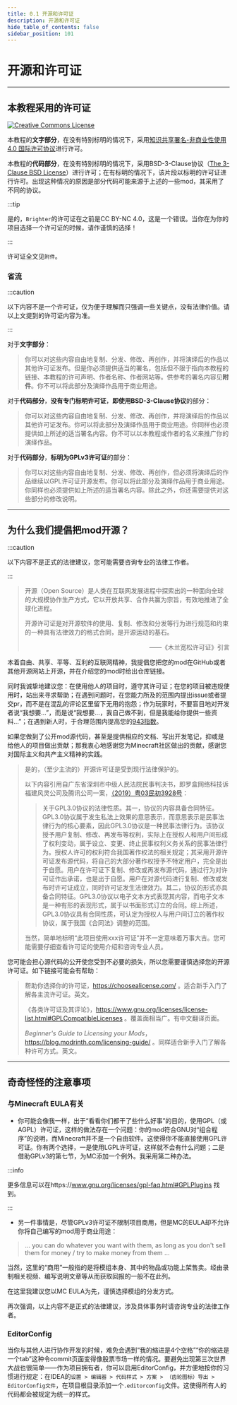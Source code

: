 ```yaml
---
title: 0.1 开源和许可证
description: 开源和许可证
hide_table_of_contents: false
sidebar_position: 101
---
```


# 开源和许可证

---

## 本教程采用的许可证

<a rel="license" href="http://creativecommons.org/licenses/by-nc/4.0/"><img alt="Creative Commons License" src="https://i.creativecommons.org/l/by-nc/4.0/88x31.png" /></a>

本教程的**文字部分**，在没有特别标明的情况下，采用<a rel="license" href="http://creativecommons.org/licenses/by-nc/4.0/">知识共享署名-非商业性使用 4.0 国际许可协议</a>进行许可。

本教程的**代码部分**，在没有特别标明的情况下，采用BSD-3-Clause协议（<a rel="license" href="https://opensource.org/licenses/BSD-3-Clause">The 3-Clause BSD License</a>）进行许可；在有标明的情况下，该片段以标明的许可证进行许可。出现这种情况的原因是部分代码可能来源于上述的一些mod，其采用了不同的协议。

:::tip

是的，`Brighter`的许可证在之前是CC BY-NC 4.0，这是一个错误。当你在为你的项目选择一个许可证的时候，请作谨慎的选择！

:::

许可证全文见`附件`。

### 省流

:::caution

以下内容不是一个许可证，仅为便于理解而只强调一些关键点，没有法律价值。请以上文提到的许可证内容为准。

:::

对于**文字部分**：

> 你可以对这些内容自由地复制、分发、修改、再创作，并将演绎后的作品以其他许可证发布。但是你必须提供适当的署名，包括但不限于指向本教程的链接、本教程的许可声明、作者名称、作者网站等。供参考的署名内容见**附件**。你不可以将此部分及演绎作品用于商业用途。

对于**代码部分**，**没有专门标明许可证**，**即使用BSD-3-Clause协议**的部分：

> 你可以对这些内容自由地复制、分发、修改、再创作，并将演绎后的作品以其他许可证发布。你可以将此部分及演绎作品用于商业用途。你同样也必须提供如上所述的适当署名内容。你不可以以本教程或作者的名义来推广你的演绎作品。

对于**代码部分**，**标明为GPLv3许可证**的部分：

> 你可以对这些内容自由地复制、分发、修改、再创作，但必须将演绎后的作品继续以GPL许可证开源发布。你可以将此部分及演绎作品用于商业用途。你同样也必须提供如上所述的适当署名内容。除此之外，你还需要提供对这些部分的修改说明。

---

## 为什么我们提倡把mod开源？

:::caution

以下内容不是正式的法律建议，您可能需要咨询专业的法律工作者。

:::

>  开源（Open Source）是人类在互联网发展进程中探索出的一种面向全球的大规模协作生产方式，它以开放共享、合作共赢为宗旨，有效地推进了全球化进程。
>
>  开源许可证是对开源软件的使用、复制、修改和分发等行为进行规范和约束的一种具有法律效力的格式合同，是开源运动的基石。
>
>  <div align = "right">——《木兰宽松许可证》引言</div>

本着自由、共享、平等、互利的互联网精神，我提倡您把您的mod在GitHub或者其他开源网站上开源，并在介绍您的mod时给出仓库链接。

同时我诚挚地建议您：在使用他人的项目时，遵守其许可证；在您的项目被违规使用时，站出来寻求帮助；在遇到问题时，在您能力所及的范围内提出issue或者提交pr，而不是在混乱的评论区里留下无用的抱怨；作为玩家时，不要盲目地对开发者说“我想要...”，而是说“我想要...，我自己做不到，但是我能给你提供一些资料...”；在遇到新人时，于合理范围内提高您的[943指数](https://github.com/lksj-dev/lksj-mom/blob/bleeding/memo/meme/943%E6%8C%87%E6%95%B0.md)。

如果您做到了公开mod源代码，甚至是提供相应的文档、写出开发笔记，抑或是给他人的项目做出贡献；那我衷心地感谢您为Minecraft社区做出的贡献，感谢您对国际主义和共产主义精神的实践。

> 是的，（至少主流的）开源许可证是受到现行法律保护的。
>
> 以下内容引用自广东省深圳市中级人民法院民事判决书，即罗盒网络科技诉福建风灵公司及腾讯公司一案，[（2019）粤03民初3928号](https://wenshu.court.gov.cn/website/wenshu/181107ANFZ0BXSK4/index.html?docId=05f553bd178d4354bb48ad5100c1314f)：
>
> > 关于GPL3.0协议的法律性质。其一，协议的内容具备合同特征。GPL3.0协议属于发生私法上效果的意思表示，而意思表示是民事法律行为的核心要素，因此GPL3.0协议是一种民事法律行为。该协议授予用户复制、修改、再发布等权利，实际上在授权人和用户间形成了权利变动，属于设立、变更、终止民事权利义务关系的民事法律行为。授权人许可的权利符合我国著作权法的相关规定；其采用开源许可证发布源代码，将自己的大部分著作权授予不特定用户，完全是出于自愿。用户在许可证下复制、修改或再发布源代码，通过行为对许可证作出承诺，也是出于自愿。用户在对源代码进行复制、修改或发布时许可证成立，同时许可证发生法律效力。其二，协议的形式亦具备合同特征。GPL3.0协议以电子文本方式表现其内容，而电子文本是一种有形的表现形式，属于以书面形式订立的合同。综上所述，GPL3.0协议具有合同性质，可认定为授权人与用户间订立的著作权协议，属于我国《合同法》调整的范围。
>
> 当然，简单地标明“此项目使用xxx许可证”并不一定意味着万事大吉。您可能需要仔细查看许可证的使用介绍和咨询专业人员。

您可能会担心源代码的公开使您受到不必要的损失，所以您需要谨慎选择您的开源许可证。如下链接可能会有帮助：

>帮助你选择你的许可证，https://choosealicense.com/ 。适合新手入门了解各主流许可证。英文。
>
>《各类许可证及其评论》，https://www.gnu.org/licenses/license-list.html#GPLCompatibleLicenses 。覆盖面相当广。有中文翻译页面。
>
>*Beginner's Guide to Licensing your Mods*，https://blog.modrinth.com/licensing-guide/ 。同样适合新手入门了解各种许可方式。英文。

---

## 奇奇怪怪的注意事项

### 与Minecraft EULA有关

- 你可能会像我一样，出于“看看你们都干了些什么好事”的目的，使用GPL（或AGPL）许可证，这样的做法存在一个问题：你的mod符合GNU对“组合程序”的说明，而Minecraft并不是一个自由软件。这使得你不能直接使用GPL许可证。你有两个选择，一是使用LGPL许可证，这样就不会有什么问题；二是借助GPLv3的第七节，为MC添加一个例外。我采用第二种办法。

:::info

更多信息可以在https://www.gnu.org/licenses/gpl-faq.html#GPLPlugins 找到。

:::

- 另一件事情是，尽管GPLv3许可证不限制项目商用，但是MC的EULA却不允许你将自己编写的mod用于商业用途：

> ... you can do whatever you want with them, as long as you don't sell them for money / try to make money from them ...

当然，这里的“商用”一般指的是将模组本身、其中的物品或功能上架售卖。经由录制相关视频、编写说明文章等从而获取回报的一般不在此列。

在这里我建议您以MC EULA为先，谨慎选择模组的分发方式。

再次强调，以上内容不是正式的法律建议，涉及具体事务时请咨询专业的法律工作者。

### EditorConfig

当你与其他人进行协作开发的时候，难免会遇到“我的缩进是4个空格”“你的缩进是一个tab”这种令commit页面变得像股票市场一样的情况。要避免出现第三次世界大战也很简单——作为项目拥有者，你可以启用EditorConfig，并方便地按你的习惯进行规定：在IDEA的`设置 > 编辑器 > 代码样式 > 方案 > （齿轮图标）导出 > EditorConfig文件`，在项目根目录添加一个`.editorconfig`文件。这使得所有人的代码都会被规定为统一的样式。
